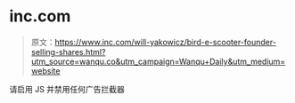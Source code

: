 # inc.com

> 原文：<https://www.inc.com/will-yakowicz/bird-e-scooter-founder-selling-shares.html?utm_source=wanqu.co&utm_campaign=Wanqu+Daily&utm_medium=website>

请启用 JS 并禁用任何广告拦截器